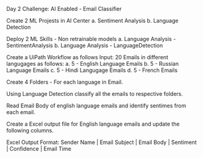 Day 2 Challenge: AI Enabled - Email Classifier

Create 2 ML Projests in AI Center 
a. Sentiment Analysis 
b. Language Detection

Deploy 2 ML Skills - Non retrainable models 
a. Language Analysis - SentimentAnalysis 
b. Language Analysis - LanguageDetection

Create a UiPath Workflow as follows
Input: 20 Emails in different langugages as follows: 
a. 5 - English Language Emails 
b. 5 - Russian Language Emails 
c. 5 - Hindi Langugage Emails 
d. 5 - French Emails

Create 4 Folders - For each language in Email.

Using Language Detection classify all the emails to respective folders.

Read Email Body of english language emails and identify sentimes from each email.

Create a Excel output file for English language emails and update the following columns.

Excel Output Format: Sender Name | Email Subject | Email Body | Sentiment | Confidence | Email Time
